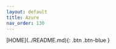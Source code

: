 ```yaml
---
layout: default
title: Azure
nav_order: 130
---
```

<span class="fs-1">
[HOME](../README.md){: .btn .btn-blue }
</span>